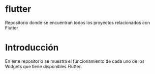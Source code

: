 # flutter
Repositorio donde se encuentran todos los proyectos relacionados con Flutter

# Introducción
En este repositorio se muestra el funcionamiento de cada uno de los Widgets
que tiene disponibles Flutter.
